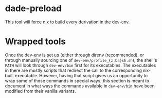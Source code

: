 # dade-preload

This tool will force nix to build every derivation in the dev-env.

# Wrapped tools

Once the dev-env is set up (either through direnv (recommended), or through
manually sourcing one of `dev-env/profile_{z,ba}sh.sh`), the shell's `PATH`
will look through `dev-env/bin` first for its executables. The executables in
there are mostly scripts that redirect the call to the corresponding nix-built
executable.  However, having that script gives us an opportunity to wrap some
of those commands in special ways; this section is meant to document in what
ways the commands available in `dev-env/bin` have been modified from their
vanilla variants.
